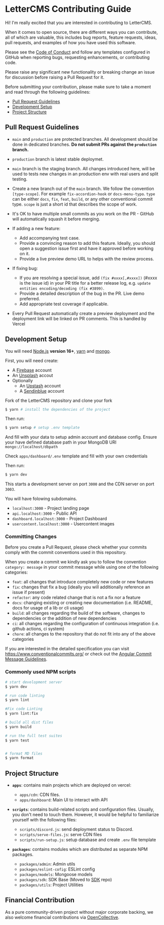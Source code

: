 # LetterCMS Contributing Guide

Hi! I'm really excited that you are interested in contributing to LetterCMS.

When it comes to open source, there are different ways you can contribute, all
of which are valuable, this includes bug reports, feature requests, ideas, pull requests, and examples of how you have used this software.

Please see the [Code of Conduct](https://github.com/lettercms/lettercms/blob/main/.github/CODE_OF_CONDUCT.md) and follow any templates configured in GitHub when reporting bugs, requesting enhancements, or contributing code.

Please raise any significant new functionality or breaking change an issue for discussion before raising a Pull Request for it.

Before submitting your contribution, please make sure to take a moment and read through the following guidelines:

- [Pull Request Guidelines](#pull-request-guidelines)
- [Development Setup](#development-setup)
- [Project Structure](#project-structure)

## Pull Request Guidelines

- `main` and `production` are protected branches. All development should be done in dedicated branches. **Do not submit PRs against the `production` branch.**

- `production` branch is latest stable deploymet.

- `main` branch is the staging branch. All changes introduced here, will be used to tests new changes in an production env with real users and split testing.

- Create a new branch out of the `main` branch. We follow the convention `[type-scope]`. For example `fix-accordion-hook` or `docs-menu-typo`. `type` can be either `docs`, `fix`, `feat`, `build`, or any other conventional commit type. `scope` is just a short id that describes the scope of work.

- It's OK to have multiple small commits as you work on the PR - GitHub will automatically squash it before merging.

- If adding a new feature:

  - Add accompanying test case.
  - Provide a convincing reason to add this feature. Ideally, you should open a suggestion issue first and have it approved before working on it.
  - Provide a live preview demo URL to helps with the review process.

- If fixing bug:

  - If you are resolving a special issue, add `(fix #xxxx[,#xxxx])` (#xxxx is the issue id) in your PR title for a better release log, e.g. `update entities encoding/decoding (fix #3899)`.
  - Provide a detailed description of the bug in the PR. Live demo preferred.
  - Add appropriate test coverage if applicable.

- Every Pull Request automatically create a preview deployment and the deployment link will be linked on PR comments. This is handled by Vercel

## Development Setup

You will need [Node.js](https://nodejs.org) **version 16+**, [yarn](https://yarnpkg.com/en/docs/install) and [mongo](https://www.mongodb.com).

First, you will need create:

- A [Firebase](https://firebase.google.com) account
- An [Unsplash](https://unsplash.com) accout
- Optionally
  - An [Upstash](https://upstash.com/) account
  - A [Sendinblue](https://sendinblue.com/) account

Fork of the LetterCMS repository and clone your fork

```bash
$ yarn # install the dependencies of the project
```

Then run:

```bash
$ yarn setup # setup .env template
```

And fill with your data to setup admin account and database config. Ensure your have defined database path in your MongoDB URI `mongo://localhost/dbpath`

Check `apps/dashboard/.env` template and fill with your own credentials

Then run:

```bash
$ yarn dev
```

This starts a development server on port `3000` and the CDN server on port `3003`.

You will have folowing subdomains.

- `localhost:3000` - Project landing page
- `api.localhost:3000` - Public API
- `dashboard.localhost:3000` - Project Dashboard
- `usercontent.localhost:3000` - Usercontent images

### Committing Changes

Before you create a Pull Request, please check whether your commits comply with
the commit conventions used in this repository.

When you create a commit we kindly ask you to follow the convention
`category: message` in your commit message while using one of
the following categories:

- `feat`: all changes that introduce completely new code or new features
- `fix`: changes that fix a bug (ideally you will additionally reference an issue if present)
- `refactor`: any code related change that is not a fix nor a feature
- `docs`: changing existing or creating new documentation (i.e. README, docs for usage of a lib or cli usage)
- `build`: all changes regarding the build of the software, changes to dependencies or the addition of new dependencies
- `ci`: all changes regarding the configuration of continuous integration (i.e. github actions, ci system)
- `chore`: all changes to the repository that do not fit into any of the above categories

If you are interested in the detailed specification you can visit
https://www.conventionalcommits.org/ or check out the [Angular Commit Message Guidelines](https://github.com/angular/angular/blob/22b96b9/CONTRIBUTING.md#-commit-message-guidelines).

### Commonly used NPM scripts

```bash
# start development server
$ yarn dev

# run code linting
$ yarn lint

#Fix code Linting
$ yarn lint:fix

# build all dist files
$ yarn build

# run the full test suites
$ yarn test


# format MD files
$ yarn format
```

## Project Structure

- **`apps`**: contains main projects which are deployed on vercel:

  - `apps/cdn`: CDN files.
  - `apps/dashboard`: Main UI to interact with API

- **`scripts`**: contains build-related scripts and configuration files. Usually, you don't need to touch them. However, it would be helpful to familiarize yourself with the following files:

  - `scripts/discord.js`: send deployment status to Discord.
  - `scripts/serve-files.js`: serve CDN files
  - `scripts/run-setup.js`: setup database and create `.env` file template

- **`packages`**: contains modules which are distributed as separate NPM packages.
  - `packages/admin`: Admin utils
  - `packages/eslint-cofig`: ESLint config
  - `packages/models`: Mongoose models
  - `packages/sdk`: SDK Base (Moved to [SDK](https://github.com/lettercms/sdk) repo)
  - `packages/utils`: Project Utilities

## Financial Contribution

As a pure community-driven project without major corporate backing, we also welcome financial contributions via [OpenCollective](https://www.opencollective.com/lettercms).
